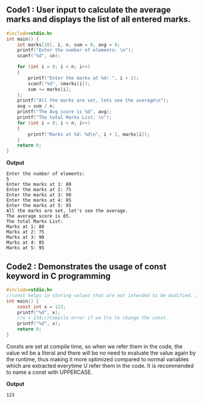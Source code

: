 ## Code1 : User input to calculate the average marks and displays the list of all entered marks.

```c
#include<stdio.h>
int main() {
	int marks[20], i, n, sum = 0, avg = 0;
	printf("Enter the number of elements: \n");
	scanf("%d", &n);

	for (int i = 0; i < n; i++)
	{
		printf("Enter the marks at %d: ", i + 1);
		scanf("%d", &marks[i]);
		sum += marks[i];
	};
	printf("All the marks are set, lets see the average\n");
	avg = sum / n;
	printf("The Avg score is %d", avg);
	printf("The total Marks List: \n");
	for (int i = 0; i < n; i++)
	{
		printf("Marks at %d: %d\n", i + 1, marks[i]);
	}
	return 0;
}

```

**Output**
```
Enter the number of elements:
5
Enter the marks at 1: 80
Enter the marks at 2: 75
Enter the marks at 3: 90
Enter the marks at 4: 85
Enter the marks at 5: 95
All the marks are set, let's see the average.
The average score is 85.
The total Marks List:
Marks at 1: 80
Marks at 2: 75
Marks at 3: 90
Marks at 4: 85
Marks at 5: 95

```
## Code2 : Demonstrates the usage of const keyword in C programming
```c
#include<stdio.h>
//const helps in storing values that are not intended to be modified. It will be unchangable and readonly. 
int main() {
	const int x = 123;
	printf("%d", x);
	//x = 234;//Compile error if we try to change the const. 
	printf("%d", x);
	return 0;
}
```
Consts are set at compile time, so when we refer them in the code, the value wil be a literal and 
there will be no need to evaluate the value again by the runtime, thus making it more optimized compared to normal variables 
which are extracted everytime U refer them in the code. 
It is recommended to name a const with UPPERCASE. 

**Output**
```
123
```

